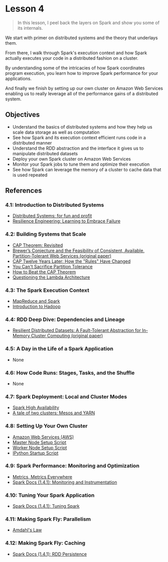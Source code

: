 # Lesson 4

> In this lesson, I peel back the layers on Spark and show you some of its internals.

We start with primer on distributed systems and the theory that underlays them.

From there, I walk through Spark's execution context and how Spark actually executes your code in a distributed fashion on a cluster.

By understanding some of the intricacies of how Spark coordinates program execution, you learn how to improve Spark performance for your applications.

And finally we finish by setting up our own cluster on Amazon Web Services enabling us to really leverage all of the performance gains of a distributed system.

## Objectives

* Understand the basics of distributed systems and how they help us scale data storage as well as computation
* See how Spark and its execution context efficient runs code in a distributed manner
* Understand the RDD abstraction and the interface it gives us to manipulate distributed datasets
* Deploy your own Spark cluster on Amazon Web Services
* Monitor your Spark jobs to tune them and optimize their execution
* See how Spark can leverage the memory of a cluster to cache data that is used repeated

## References

### 4.1: Introduction to Distributed Systems

* [Distributed Systems: for fun and profit][1]
* [Resilience Engineering: Learning to Embrace Failure][2]

### 4.2: Building Systems that Scale

* [CAP Theorem: Revisited][3]
* [Brewer’s Conjecture and the Feasibility of Consistent, Available, Partition-Tolerant Web Services (original paper)][4]
* [CAP Twelve Years Later: How the "Rules" Have Changed][5]
* [You Can't Sacrifice Partition Tolerance][6]
* [How to Beat the CAP Theorem][7]
* [Questioning the Lambda Architecture][8]

### 4.3: The Spark Execution Context

* [MapReduce and Spark][9]
* [Introduction to Hadoop][10]

### 4.4: RDD Deep Dive: Dependencies and Lineage

* [Resilient Distributed Datasets: A Fault-Tolerant Abstraction for In-Memory Cluster Computing (original paper)][11]

### 4.5: A Day in the Life of a Spark Application

* None

### 4.6: How Code Runs: Stages, Tasks, and the Shuffle

* None

### 4.7: Spark Deployment: Local and Cluster Modes

* [Spark High Availability][12]
* [A tale of two clusters: Mesos and YARN][13]

### 4.8: Setting Up Your Own Cluster

* [Amazon Web Services (AWS)][14]
* [Master Node Setup Script][15]
* [Worker Node Setup Script][16]
* [IPython Startup Script][17]

### 4.9: Spark Performance: Monitoring and Optimization

* [Metrics, Metrics Everywhere][18]
* [Spark Docs (1.4.1): Monitoring and Instrumentation][19]

### 4.10: Tuning Your Spark Application

* [Spark Docs (1.4.1): Tuning Spark][20]

### 4.11: Making Spark Fly: Parallelism

* [Amdahl's Law][21]

### 4.12: Making Spark Fly: Caching

* [Spark Docs (1.4.1): RDD Persistence][22]

[1]: http://book.mixu.net/distsys/
[2]: queue.acm.org/detail.cfm?id=2371297
[3]: http://robertgreiner.com/2014/08/cap-theorem-revisited/
[4]: https://www.comp.nus.edu.sg/~gilbert/pubs/BrewersConjecture-SigAct.pdf
[5]: http://www.infoq.com/articles/cap-twelve-years-later-how-the-rules-have-changed
[6]: http://codahale.com/you-cant-sacrifice-partition-tolerance/
[7]: http://nathanmarz.com/blog/how-to-beat-the-cap-theorem.html
[8]: http://radar.oreilly.com/2014/07/questioning-the-lambda-architecture.html
[9]: http://vision.cloudera.com/mapreduce-spark/
[10]: http://www.jamesserra.com/archive/2014/02/introduction-to-hadoop/
[11]: https://www.cs.berkeley.edu/~matei/papers/2012/nsdi_spark.pdf
[12]: http://spark.apache.org/docs/latest/spark-standalone.html#high-availability
[13]: http://radar.oreilly.com/2015/02/a-tale-of-two-clusters-mesos-and-yarn.html
[14]: https://aws.amazon.com/
[15]: deploy/master.sh
[16]: deploy/worker.sh
[17]: deploy/pyspark.py
[18]: http://codahale.com/codeconf-2011-04-09-metrics-metrics-everywhere.pdf
[19]: http://spark.apache.org/docs/1.4.1/monitoring.html
[20]: http://spark.apache.org/docs/1.4.1/tuning.html
[21]: https://en.wikipedia.org/wiki/Amdahl's_law
[22]: http://spark.apache.org/docs/1.4.1/programming-guide.html#rdd-persistence